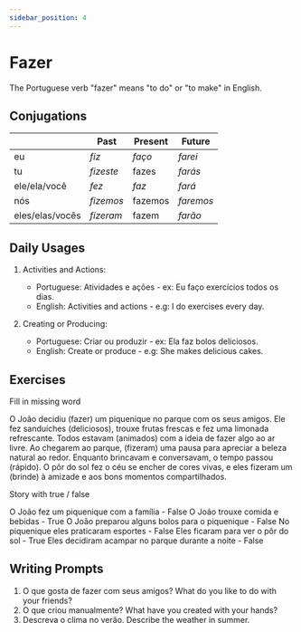 ```yaml
---
sidebar_position: 4
---
```


# Fazer

The Portuguese verb "fazer" means "to do" or "to make" in English.

## Conjugations

|                 | Past      | Present | Future    |
| --------------- | --------- | ------- | --------- |
| eu              | _fiz_     | _faço_  | _farei_   |
| tu              | _fizeste_ | fazes   | _farás_   |
| ele/ela/você    | _fez_     | _faz_   | _fará_    |
| nós             | _fizemos_ | fazemos | _faremos_ |
| eles/elas/vocês | _fizeram_ | fazem   | _farão_   |

## Daily Usages

1. Activities and Actions:

   - Portuguese: Atividades e ações - ex: Eu faço exercícios todos os dias.
   - English: Activities and actions - e.g: I do exercises every day.

2. Creating or Producing:

   - Portuguese: Criar ou produzir - ex: Ela faz bolos deliciosos.
   - English: Create or produce - e.g: She makes delicious cakes.

## Exercises

Fill in missing word

O João decidiu (fazer) um piquenique no parque com os seus amigos. Ele fez sanduíches (deliciosos), trouxe frutas frescas e fez uma limonada refrescante. Todos estavam (animados) com a ideia de fazer algo ao ar livre. Ao chegarem ao parque, (fizeram) uma pausa para apreciar a beleza natural ao redor. Enquanto brincavam e conversavam, o tempo passou (rápido). O pôr do sol fez o céu se encher de cores vivas, e eles fizeram um (brinde) à amizade e aos bons momentos compartilhados.

Story with true / false

O João fez um piquenique com a família - False
O João trouxe comida e bebidas - True
O João preparou alguns bolos para o piquenique - False
No piquenique eles praticaram esportes - False
Eles ficaram para ver o pôr do sol - True
Eles decidiram acampar no parque durante a noite - False

## Writing Prompts

1. O que gosta de fazer com seus amigos? What do you like to do with your friends?
2. O que criou manualmente? What have you created with your hands?
3. Descreva o clima no verão. Describe the weather in summer.
